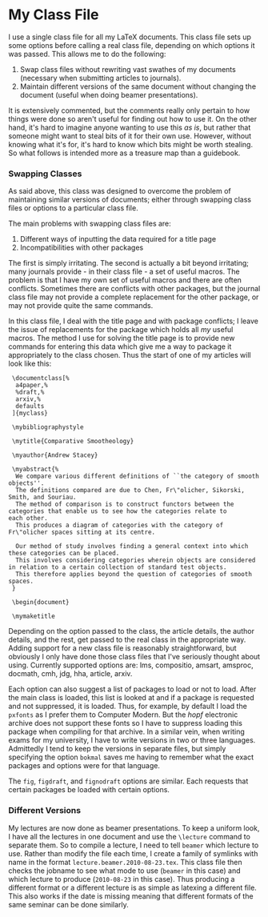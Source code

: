 # My Class File

I use a single class file for all my LaTeX documents.
This class file sets up some options before calling a real class file, depending on which options it was passed.
This allows me to do the following:

1. Swap class files without rewriting vast swathes of my documents (necessary when submitting articles to journals).
2. Maintain different versions of the same document without changing the document (useful when doing beamer presentations).

It is extensively commented, but the comments really only pertain to how things were done so aren't useful for finding out how to use it.
On the other hand, it's hard to imagine anyone wanting to use this _as is_, but rather that someone might want to steal bits of it for their own use.
However, without knowing what it's for, it's hard to know which bits might be worth stealing.
So what follows is intended more as a treasure map than a guidebook.

### Swapping Classes ###

As said above, this class was designed to overcome the problem of maintaining similar versions of documents; either through swapping class files or options to a particular class file.

The main problems with swapping class files are:

1. Different ways of inputting the data required for a title page
2. Incompatibilities with other packages

The first is simply irritating.
The second is actually a bit beyond irritating; many journals provide - in their class file - a set of useful macros.
The problem is that I have my own set of useful macros and there are often conflicts.
Sometimes there are conflicts with other packages, but the journal class file may not provide a complete replacement for the other package, or may not provide quite the same commands.

In this class file, I deal with the title page and with package conflicts; I leave the issue of replacements for the package which holds all _my_ useful macros.
The method I use for solving the title page is to provide new commands for entering this data which give me a way to package it appropriately
to the class chosen.
Thus the start of one of my articles will look like this:

     \documentclass[%
      a4paper,%
      %draft,%
      arxiv,%
      defaults
     ]{myclass}

     \mybibliographystyle

     \mytitle{Comparative Smootheology}

     \myauthor{Andrew Stacey}

     \myabstract{%
      We compare various different definitions of ``the category of smooth  objects''.
      The definitions compared are due to Chen, Fr\"olicher, Sikorski, Smith, and Souriau.
      The method of comparison is to construct functors between the       categories that enable us to see how the categories relate to       each other.
      This produces a diagram of categories with the category of      Fr\"olicher spaces sitting at its centre.

      Our method of study involves finding a general context into which these categories can be placed.
      This involves considering categories wherein objects are considered in relation to a certain collection of standard test objects.
      This therefore applies beyond the question of categories of smooth spaces.
     }

     \begin{document}

     \mymaketitle

Depending on the option passed to the class, the article details, the author details, and the rest, get passed to the real class in the appropriate way.
Adding support for a new class file is reasonably straightforward, but obviously I only have done those class files that I've seriously thought about using.
Currently supported options are: lms, compositio, amsart, amsproc, docmath, cmh, jdg, hha, article, arxiv.

Each option can also suggest a list of packages to load or not to load.
After the main class is loaded, this list is looked at and if a package is requested and not suppressed, it is loaded.
Thus, for example, by default I load the `pxfonts` as I prefer them to Computer Modern.
But the _hopf_ electronic archive does not support these fonts so I have to suppress loading this package when compiling for that archive.
In a similar vein, when writing exams for my university, I have to write versions in two or three languages.
Admittedly I tend to keep the versions in separate files, but simply specifying the option `bokmal` saves me having to remember what the exact packages and options were for that language.

The `fig`, `figdraft`, and `fignodraft` options are similar.
Each requests that certain packages be loaded with certain options.

### Different Versions ###

My lectures are now done as beamer presentations.
To keep a uniform look, I have all the lectures in one document and use the `\lecture` command to separate them.
So to compile a lecture, I need to tell `beamer` which lecture to use.
Rather than modify the file each time, I create a family of symlinks with name in the format `lecture.beamer.2010-08-23.tex`.
This class file then checks the jobname to see what mode to use (`beamer` in this case) and which lecture to produce (`2010-08-23` in this case).
Thus producing a different format or a different lecture is as simple as latexing a different file.
This also works if the date is missing meaning that different formats of the same seminar can be done similarly.

